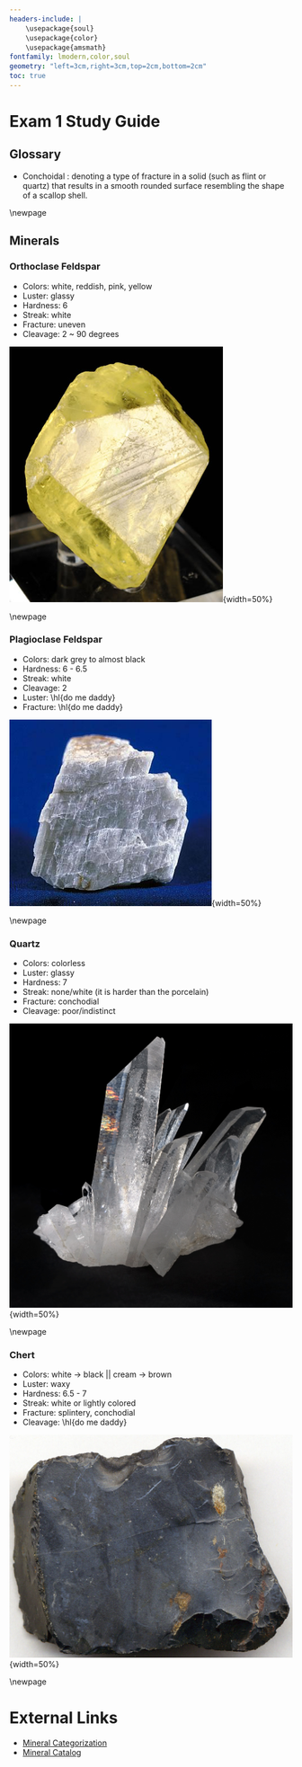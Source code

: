 ```yaml
---
headers-include: |
	\usepackage{soul}
	\usepackage{color}
	\usepackage{amsmath}
fontfamily: lmodern,color,soul
geometry: "left=3cm,right=3cm,top=2cm,bottom=2cm"
toc: true
---
```


# Exam 1 Study Guide

## Glossary

- Conchoidal : denoting a type of fracture in a solid (such as flint or quartz) that results in a smooth rounded surface resembling the shape of a scallop shell.


\newpage

## Minerals

### Orthoclase Feldspar

- Colors: white, reddish, pink, yellow
- Luster: glassy
- Hardness: 6
- Streak: white
- Fracture: uneven
- Cleavage: 2 ~ 90 degrees

![Orthoclase Feldspar](assets/orthoclase){width=50%}

\newpage

### Plagioclase Feldspar

- Colors: dark grey to almost black
- Hardness: 6 - 6.5
- Streak: white
- Cleavage: 2
- Luster: \hl{do me daddy}
- Fracture: \hl{do me daddy}

![Plagioclase Feldspar](assets/plagioclase){width=50%}

\newpage

### Quartz

- Colors: colorless
- Luster: glassy
- Hardness: 7
- Streak: none/white (it is harder than the porcelain)
- Fracture: conchodial
- Cleavage: poor/indistinct

![Quartz](assets/quartz){width=50%}

\newpage

### Chert

- Colors: white $\rightarrow$ black || cream $\rightarrow$ brown
- Luster: waxy
- Hardness: 6.5 - 7
- Streak: white or lightly colored
- Fracture: splintery, conchodial
- Cleavage: \hl{do me daddy}

![Chert](assets/chert){width=50%}

\newpage

# External Links

- [Mineral Categorization](https://www.esci.umn.edu/courses/1001/minerals/quartz.shtml)
- [Mineral Catalog](https://www.mindat.org/)

